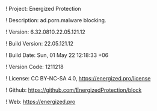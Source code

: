 ! Project: Energized Protection

! Description: ad.porn.malware blocking.

! Version: 6.32.0810.22.05.121.12

! Build Version: 22.05.121.12

! Build Date: Sun, 01 May 22 12:18:33 +06

! Version Code: 1211218

! License: CC BY-NC-SA 4.0, https://energized.pro/license

! Github: https://github.com/EnergizedProtection/block

! Web: https://energized.pro
